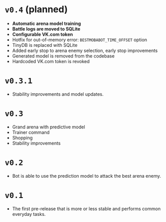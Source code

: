 # `v0.4` (planned)

* **Automatic arena model training**
* **Battle logs are moved to SQLite**
* **Configurable VK.com token**
* Hotfix for out-of-memory error: `BESTMOBABOT_TIME_OFFSET` option
* TinyDB is replaced with SQLite
* Added early stop to arena enemy selection, early stop improvements
* Generated model is removed from the codebase
* Hardcoded VK.com token is revoked

# `v0.3.1`

* Stability improvements and model updates.

# `v0.3`

* Grand arena with predictive model
* Trainer command
* Shopping
* Stability improvements

# `v0.2`

* Bot is able to use the prediction model to attack the best arena enemy.

# `v0.1`

* The first pre-release that is more or less stable and performs common everyday tasks.
